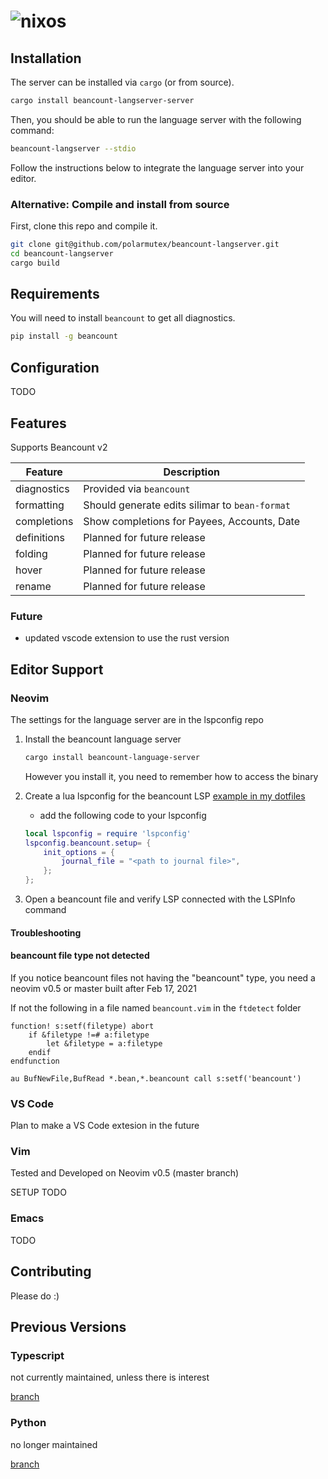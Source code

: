 # ![nixos](https://socialify.git.ci/polarmutex/beancount-language-server/image?description=1&font=Source%20Code%20Pro&owner=1&pattern=Circuit%20Board&stargazers=1&theme=Dark)

## Installation

The server can be installed via `cargo` (or from source).

```sh
cargo install beancount-langserver-server
```

Then, you should be able to run the language server with the following command:

```sh
beancount-langserver --stdio
```

Follow the instructions below to integrate the language server into your editor.

### Alternative: Compile and install from source

First, clone this repo and compile it.

```sh
git clone git@github.com/polarmutex/beancount-langserver.git
cd beancount-langserver
cargo build
```

## Requirements

You will need to install `beancount` to get all diagnostics.

```sh
pip install -g beancount
```

## Configuration

TODO

## Features

Supports Beancount v2

| Feature          | Description                                               |
| ---------------- | ----------------------------------------------------------|
| diagnostics      | Provided via `beancount`                                  |
| formatting       | Should generate edits silimar to `bean-format`            |
| completions      | Show completions for Payees, Accounts, Date               |
| definitions      | Planned for future release                                |
| folding          | Planned for future release                                |
| hover            | Planned for future release                                |
| rename           | Planned for future release                                |

### Future

* updated vscode extension to use the rust version

## Editor Support

### Neovim

The settings for the language server are in the lspconfig repo

1. Install the beancount language server

    ```sh
    cargo install beancount-language-server
    ```

    However you install it, you need to remember how to access the binary

2. Create a lua lspconfig for the beancount LSP [example in my dotfiles](https://github.com/polarmutex/dotfiles/blob/master/neovim/lua/polarmutex/lsp/beancount.lua)
    * add the following code to your lspconfig

    ```lua
    local lspconfig = require 'lspconfig'
    lspconfig.beancount.setup= {
        init_options = {
            journal_file = "<path to journal file>",
        };
    };
    ```

3. Open a beancount file and verify LSP connected with the LSPInfo command

#### Troubleshooting

#### beancount file type not detected

If you notice beancount files not having the "beancount" type, you need a
neovim v0.5 or master built after Feb 17, 2021

If not the following in a file named `beancount.vim` in the `ftdetect` folder

```vim
function! s:setf(filetype) abort
    if &filetype !=# a:filetype
        let &filetype = a:filetype
    endif
endfunction

au BufNewFile,BufRead *.bean,*.beancount call s:setf('beancount')
```

### VS Code

Plan to make a VS Code extesion in the future

### Vim

Tested and Developed on Neovim v0.5 (master branch)

SETUP TODO

### Emacs

TODO

## Contributing

Please do :)

## Previous Versions

### Typescript

not currently maintained, unless there is interest

[branch](https://github.com/polarmutex/beancount-language-server/tree/typescript)

### Python

no longer maintained

[branch](https://github.com/polarmutex/beancount-language-server/tree/python)
